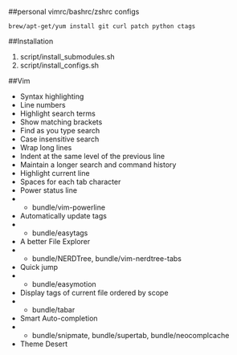 ##personal vimrc/bashrc/zshrc configs

`brew/apt-get/yum install git curl patch python ctags`


##Installation
1. script/install_submodules.sh
2. script/install_configs.sh

##Vim
* Syntax highlighting
* Line numbers
* Highlight search terms
* Show matching brackets
* Find as you type search
* Case insensitive search
* Wrap long lines
* Indent at the same level of the previous line
* Maintain a longer search and command history
* Highlight current line
* Spaces for each tab character
* Power status line
* - bundle/vim-powerline
* Automatically update tags 
* - bundle/easytags 
* A better File Explorer
* - bundle/NERDTree, bundle/vim-nerdtree-tabs
* Quick jump 
* - bundle/easymotion
* Display tags of current file ordered by scope
* - bundle/tabar
* Smart Auto-completion
* - bundle/snipmate, bundle/supertab, bundle/neocomplcache
* Theme Desert